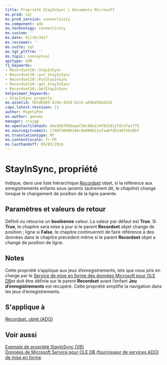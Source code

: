 ```yaml
---
title: Propriété StayInSync | Documents Microsoft
ms.prod: sql
ms.prod_service: connectivity
ms.component: ado
ms.technology: connectivity
ms.custom: ''
ms.date: 01/19/2017
ms.reviewer: ''
ms.suite: sql
ms.tgt_pltfrm: ''
ms.topic: conceptual
apitype: COM
f1_keywords:
- Recordset20::StayInSync
- Recordset20::put_StayInSync
- Recordset20::PutStayInSync
- Recordset20::get_StayInSync
- Recordset20::GetStayInSync
helpviewer_keywords:
- StayInSync property
ms.assetid: 502d69b5-dc9a-455d-b115-a03bd39a552b
caps.latest.revision: 11
author: MightyPen
ms.author: genemi
manager: craigg
ms.openlocfilehash: d4e5067036aaaf36c60a134f825012fdc5facf75
ms.sourcegitcommit: 1740f3090b168c0e809611a7aa6fd514075616bf
ms.translationtype: MT
ms.contentlocale: fr-FR
ms.lasthandoff: 05/03/2018
---
```

# <a name="stayinsync-property"></a>StayInSync, propriété
Indique, dans une liste hiérarchique [Recordset](../../../ado/reference/ado-api/recordset-object-ado.md) objet, si la référence aux enregistrements enfants sous-jacents (autrement dit, le *chapitre*) change lorsque le changement de position de la ligne parente.  
  
## <a name="settings-and-return-values"></a>Paramètres et valeurs de retour  
 Définit ou retourne un **booléenne** valeur. La valeur par défaut est **True**. Si **True**, le chapitre sera mise à jour si le parent **Recordset** objet change de position ; ligne si **False**, le chapitre continueront de faire référence à des données dans le chapitre précédent même si le parent **Recordset** objet a changé de position de ligne.  
  
## <a name="remarks"></a>Notes  
 Cette propriété s’applique aux jeux d’enregistrements, tels que ceux pris en charge par le [Service de mise en forme des données Microsoft pour OLE DB](../../../ado/guide/appendixes/microsoft-data-shaping-service-for-ole-db-ado-service-provider.md)et doit être définie sur le parent **Recordset** avant l’enfant  **Jeu d’enregistrements** est récupéré. Cette propriété simplifie la navigation dans les jeux d’enregistrements.  
  
## <a name="applies-to"></a>S'applique à  
 [Recordset, objet (ADO)](../../../ado/reference/ado-api/recordset-object-ado.md)  
  
## <a name="see-also"></a>Voir aussi  
 [Exemple de propriété StayInSync (VB)](../../../ado/reference/ado-api/stayinsync-property-example-vb.md)   
 [Données de Microsoft Service pour OLE DB (fournisseur de services ADO) de mise en forme](../../../ado/guide/appendixes/microsoft-data-shaping-service-for-ole-db-ado-service-provider.md)
